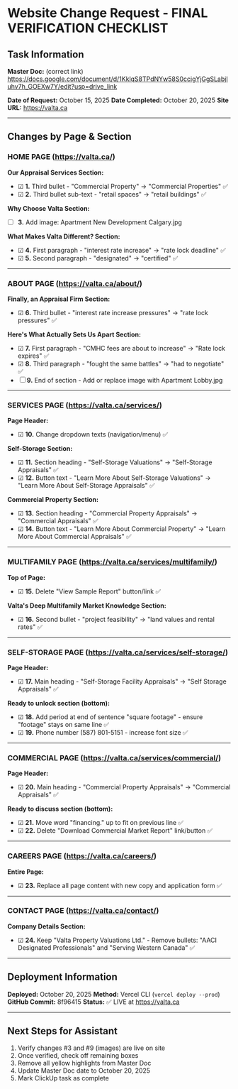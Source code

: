 # Website Change Request - FINAL VERIFICATION CHECKLIST

## Task Information

**Master Doc:** (correct link) https://docs.google.com/document/d/1KklqS8TPdNYw58S0ccigYjGgSLabjIuhv7h_GOEXw7Y/edit?usp=drive_link

**Date of Request:** October 15, 2025
**Date Completed:** October 20, 2025
**Site URL:** https://valta.ca

---

## Changes by Page & Section

### **HOME PAGE** (https://valta.ca/)

**Our Appraisal Services Section:**
- ☑ **1.** Third bullet - "Commercial Property" → "Commercial Properties" ✅
- ☑ **2.** Third bullet sub-text - "retail spaces" → "retail buildings" ✅

**Why Choose Valta Section:**
- ☐ **3.** Add image: Apartment New Development Calgary.jpg

**What Makes Valta Different? Section:**
- ☑ **4.** First paragraph - "interest rate increase" → "rate lock deadline" ✅
- ☑ **5.** Second paragraph - "designated" → "certified" ✅

---

### **ABOUT PAGE** (https://valta.ca/about/)

**Finally, an Appraisal Firm Section:**
- ☑ **6.** Third bullet - "interest rate increase pressures" → "rate lock pressures" ✅

**Here's What Actually Sets Us Apart Section:**
- ☑ **7.** First paragraph - "CMHC fees are about to increase" → "Rate lock expires" ✅
- ☑ **8.** Third paragraph - "fought the same battles" → "had to negotiate" ✅
- ☐ **9.** End of section - Add or replace image with Apartment Lobby.jpg

---

### **SERVICES PAGE** (https://valta.ca/services/)

**Page Header:**
- ☑ **10.** Change dropdown texts (navigation/menu) ✅

**Self-Storage Section:**
- ☑ **11.** Section heading - "Self-Storage Valuations" → "Self-Storage Appraisals" ✅
- ☑ **12.** Button text - "Learn More About Self-Storage Valuations" → "Learn More About Self-Storage Appraisals" ✅

**Commercial Property Section:**
- ☑ **13.** Section heading - "Commercial Property Appraisals" → "Commercial Appraisals" ✅
- ☑ **14.** Button text - "Learn More About Commercial Property" → "Learn More About Commercial Appraisals" ✅

---

### **MULTIFAMILY PAGE** (https://valta.ca/services/multifamily/)

**Top of Page:**
- ☑ **15.** Delete "View Sample Report" button/link ✅

**Valta's Deep Multifamily Market Knowledge Section:**
- ☑ **16.** Second bullet - "project feasibility" → "land values and rental rates" ✅

---

### **SELF-STORAGE PAGE** (https://valta.ca/services/self-storage/)

**Page Header:**
- ☑ **17.** Main heading - "Self-Storage Facility Appraisals" → "Self Storage Appraisals" ✅

**Ready to unlock section (bottom):**
- ☑ **18.** Add period at end of sentence "square footage" - ensure "footage" stays on same line ✅
- ☑ **19.** Phone number (587) 801-5151 - increase font size ✅

---

### **COMMERCIAL PAGE** (https://valta.ca/services/commercial/)

**Page Header:**
- ☑ **20.** Main heading - "Commercial Property Appraisals" → "Commercial Appraisals" ✅

**Ready to discuss section (bottom):**
- ☑ **21.** Move word "financing." up to fit on previous line ✅
- ☑ **22.** Delete "Download Commercial Market Report" link/button ✅

---

### **CAREERS PAGE** (https://valta.ca/careers/)

**Entire Page:**
- ☑ **23.** Replace all page content with new copy and application form ✅

---

### **CONTACT PAGE** (https://valta.ca/contact/)

**Company Details Section:**
- ☑ **24.** Keep "Valta Property Valuations Ltd." - Remove bullets: "AACI Designated Professionals" and "Serving Western Canada" ✅

---

## Deployment Information

**Deployed:** October 20, 2025
**Method:** Vercel CLI (`vercel deploy --prod`)
**GitHub Commit:** 8f96415
**Status:** ✅ LIVE at https://valta.ca

---

## Next Steps for Assistant

1. Verify changes #3 and #9 (images) are live on site
2. Once verified, check off remaining boxes
3. Remove all yellow highlights from Master Doc
4. Update Master Doc date to October 20, 2025
5. Mark ClickUp task as complete
